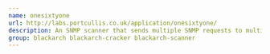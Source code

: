```yaml
---
name: onesixtyone
url: http://labs.portcullis.co.uk/application/onesixtyone/
description: An SNMP scanner that sends multiple SNMP requests to multiple IP addresses.
group: blackarch blackarch-cracker blackarch-scanner
---
```

